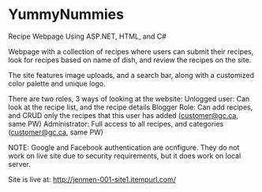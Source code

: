 # YummyNummies
Recipe Webpage Using ASP.NET, HTML, and C#

Webpage with a collection of recipes where users can submit their recipes, 
look for recipes based on name of dish, and review the recipes on the site.

The site features image uploads, and a search bar, along with a customized color palette and unique logo.

There are two roles, 3 ways of looking at the website:
Unlogged user: Can look at the recipe list, and the recipe details
Blogger Role: Can add recipes, and CRUD only the recipes that this user has added (customer@gc.ca, same PW)
Administrator: Full access to all recipes, and categories (customer@gc.ca, same PW)

NOTE: 
Google and Facebook authentication are ocnfigure. They do not work on live site due to security requirements, but it does work on local server. 

Site is live at:
http://jenmen-001-site1.itempurl.com/
